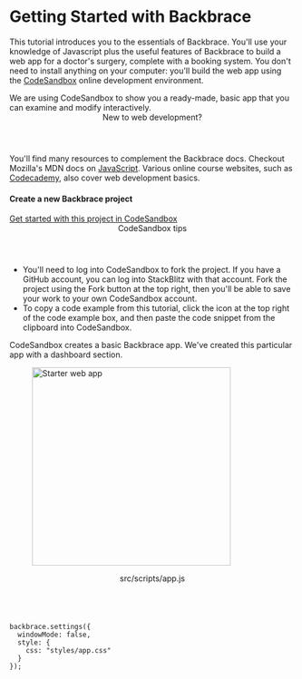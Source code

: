 # Getting Started with Backbrace

This tutorial introduces you to the essentials of Backbrace.
You'll use your knowledge of Javascript plus the useful features of Backbrace to build a web app for a doctor's surgery, complete with a booking system.
You don't need to install anything on your computer: you'll build the web app using the [CodeSandbox](https://codesandbox.io/ "CodeSandbox web site") online development environment.

<div class="alert is-helpful">
    We are using CodeSandbox to show you a ready-made, basic app that you can examine and modify interactively.
</div>

<div class="callout is-helpful">
    <header>New to web development?</header>
    <p>
    You'll find many resources to complement the Backbrace docs. Checkout Mozilla's MDN docs on <a href="https://developer.mozilla.org/en-US/docs/Web/JavaScript">JavaScript</a>. Various online course websites, such as <a href="https://www.codecademy.com/">Codecademy</a>, also cover web development basics.
    </p>
</div>

#### Create a new Backbrace project

<div class="alert is-important">
    <a href="https://codesandbox.io/s/backbrace-getting-started-1upvj?fontsize=14&module=%2Fsrc%2Fdesign%2Fpage%2Findex.json">Get started with this project in CodeSandbox</a>
</div>

<div class="callout is-helpful">
<header>CodeSandbox tips</header>

* You'll need to log into CodeSandbox to fork the project. If you have a GitHub account, you can log into StackBlitz with that account. Fork the project using the Fork button at the top right, then you'll be able to save your work to your own CodeSandbox account.
* To copy a code example from this tutorial, click the icon at the top right of the code example box, and then paste the code snippet from the clipboard into CodeSandbox.

</div>

CodeSandbox creates a basic Backbrace app. We've created this particular app with a dashboard section.

<figure class="z-depth-1">
    <img width="350" src="/images/guide/start/new-app.png" alt="Starter web app">
</figure>

<div class="callout is-helpful">
<header class="file-header">src/scripts/app.js</header>

<pre><code class="javascript">
backbrace.settings({
  windowMode: false,
  style: {
    css: "styles/app.css"
  }
});
</code><pre>

</div>
